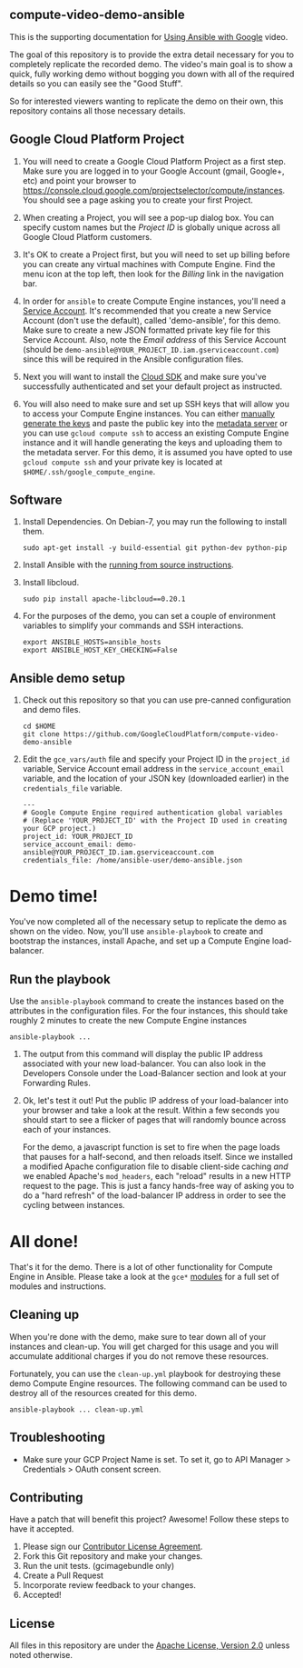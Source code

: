 ## compute-video-demo-ansible

This is the supporting documentation for
<a href='https://www.youtube.com/watch?v=FF-HfP_OHpU'>Using Ansible with Google</a>
video.

The goal of this repository is to provide the extra detail necessary for
you to completely replicate the recorded demo. The video's main goal
is to show a quick, fully working demo without bogging you down with all
of the required details so you can easily see the "Good Stuff".

So for interested viewers wanting to replicate the demo on their own, this
repository contains all those necessary details.

## Google Cloud Platform Project

1. You will need to create a Google Cloud Platform Project as a first step.
Make sure you are logged in to your Google Account (gmail, Google+, etc) and
point your browser to https://console.cloud.google.com/projectselector/compute/instances. You should see a
page asking you to create your first Project.

1. When creating a Project, you will see a pop-up dialog box. You can specify
custom names but the *Project ID* is globally unique across all Google Cloud
Platform customers.

1. It's OK to create a Project first, but you will need to set up billing
before you can create any virtual machines with Compute Engine. Find the menu icon at the top left, 
then look for the *Billing* link in the navigation bar.

1. In order for `ansible` to create Compute Engine instances, you'll need a
[Service Account](https://cloud.google.com/compute/docs/access/service-accounts#serviceaccount). 
It's recommended that you create a new Service Account (don't use the default), called 'demo-ansible', for this demo.
Make sure to create a new JSON formatted private key file for this Service Account. Also, note the *Email address* 
of this Service Account (should be `demo-ansible@YOUR_PROJECT_ID.iam.gserviceaccount.com`) since 
this will be required in the Ansible configuration files.

1. Next you will want to install the
[Cloud SDK](https://cloud.google.com/sdk/) and make sure you've
successfully authenticated and set your default project as instructed.

1. You will also need to make sure and set up SSH keys that will allow you to
access your Compute Engine instances. You can either
[manually generate the keys](https://cloud.google.com/compute/docs/instances/adding-removing-ssh-keys#createsshkeys) and
paste the public key into the [metadata server](https://console.cloud.google.com/compute/metadata/sshKeys)
or you can use `gcloud compute ssh` to access an existing Compute Engine instance
and it will handle generating the keys and uploading them to the metadata
server. For this demo, it is assumed you have opted to use
`gcloud compute ssh` and your private key is located at `$HOME/.ssh/google_compute_engine`.

## Software

1. Install Dependencies.  On Debian-7, you may run the following to install them.

    ```
    sudo apt-get install -y build-essential git python-dev python-pip
    ```
1. Install Ansible with the
[running from source instructions](http://docs.ansible.com/intro_installation.html#running-from-source).

1. Install libcloud.
    ```
    sudo pip install apache-libcloud==0.20.1
    ```
1. For the purposes of the demo, you can set a couple of environment variables
to simplify your commands and SSH interactions.

    ```
    export ANSIBLE_HOSTS=ansible_hosts
    export ANSIBLE_HOST_KEY_CHECKING=False
    ```

## Ansible demo setup

1. Check out this repository so that you can use pre-canned configuration
and demo files.
    ```
    cd $HOME
    git clone https://github.com/GoogleCloudPlatform/compute-video-demo-ansible
    ```

1. Edit the `gce_vars/auth` file and specify your Project ID in the
`project_id` variable, Service Account email address in the `service_account_email` variable,
and the location of your JSON key (downloaded earlier) in the `credentials_file` variable.
    ```
    ---
    # Google Compute Engine required authentication global variables
    # (Replace 'YOUR_PROJECT_ID' with the Project ID used in creating your GCP project.)
    project_id: YOUR_PROJECT_ID
    service_account_email: demo-ansible@YOUR_PROJECT_ID.iam.gserviceaccount.com
    credentials_file: /home/ansible-user/demo-ansible.json
    ```

# Demo time!

You've now completed all of the necessary setup to replicate the demo as
shown on the video. Now, you'll use `ansible-playbook` to create and bootstrap
the instances, install Apache, and set up a Compute Engine load-balancer.

## Run the playbook

Use the `ansible-playbook` command to create the instances based on the
attributes in the configuration files. For the four instances, this
should take roughly 2 minutes to create the new Compute Engine
instances

```
ansible-playbook ...
```

1. The output from this command will display the public IP address associated
with your new load-balancer. You can also look in the Developers Console
under the Load-Balancer section and look at your Forwarding Rules.

1. Ok, let's test it out! Put the public IP address of your load-balancer into
your browser and take a look at the result. Within a few seconds you should
start to see a flicker of pages that will randomly bounce across each of your
instances.

    For the demo, a javascript function is set to fire when the page loads
that pauses for a half-second, and then reloads itself. Since we installed
a modified Apache configuration file to disable client-side caching *and* we
enabled Apache's `mod_headers`, each "reload" results in a new HTTP request
to the page. This is just a fancy hands-free way of asking you to do a
"hard refresh" of the load-balancer IP address in order to see the cycling
between instances.

# All done!

That's it for the demo. There is a lot of other functionality for
Compute Engine in Ansible. Please take a look at the `gce*`
[modules](http://docs.ansible.com/list_of_cloud_modules.html) for a full set
of modules and instructions.

## Cleaning up

When you're done with the demo, make sure to tear down all of your
instances and clean-up. You will get charged for this usage and you will
accumulate additional charges if you do not remove these resources.

Fortunately, you can use the `clean-up.yml` playbook for destroying these
demo Compute Engine resources. The following command can be used to destroy
all of the resources created for this demo.

```
ansible-playbook ... clean-up.yml
```

## Troubleshooting

* Make sure your GCP Project Name is set.  To set it, go to API Manager &gt; Credentials &gt; OAuth consent screen.


## Contributing

Have a patch that will benefit this project? Awesome! Follow these steps to have it accepted.

1. Please sign our [Contributor License Agreement](CONTRIB.md).
1. Fork this Git repository and make your changes.
1. Run the unit tests. (gcimagebundle only)
1. Create a Pull Request
1. Incorporate review feedback to your changes.
1. Accepted!

## License
All files in this repository are under the
[Apache License, Version 2.0](LICENSE) unless noted otherwise.

